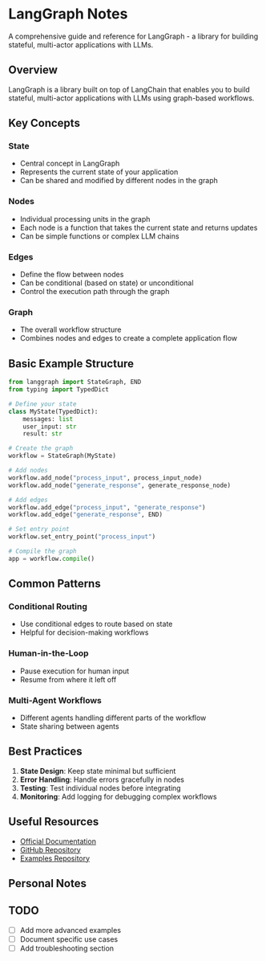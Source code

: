 # LangGraph Notes

A comprehensive guide and reference for LangGraph - a library for building stateful, multi-actor applications with LLMs.

## Overview

LangGraph is a library built on top of LangChain that enables you to build stateful, multi-actor applications with LLMs using graph-based workflows.

## Key Concepts

### State
- Central concept in LangGraph
- Represents the current state of your application
- Can be shared and modified by different nodes in the graph

### Nodes
- Individual processing units in the graph
- Each node is a function that takes the current state and returns updates
- Can be simple functions or complex LLM chains

### Edges
- Define the flow between nodes
- Can be conditional (based on state) or unconditional
- Control the execution path through the graph

### Graph
- The overall workflow structure
- Combines nodes and edges to create a complete application flow

## Basic Example Structure

```python
from langgraph import StateGraph, END
from typing import TypedDict

# Define your state
class MyState(TypedDict):
    messages: list
    user_input: str
    result: str

# Create the graph
workflow = StateGraph(MyState)

# Add nodes
workflow.add_node("process_input", process_input_node)
workflow.add_node("generate_response", generate_response_node)

# Add edges
workflow.add_edge("process_input", "generate_response")
workflow.add_edge("generate_response", END)

# Set entry point
workflow.set_entry_point("process_input")

# Compile the graph
app = workflow.compile()
```

## Common Patterns

### Conditional Routing
- Use conditional edges to route based on state
- Helpful for decision-making workflows

### Human-in-the-Loop
- Pause execution for human input
- Resume from where it left off

### Multi-Agent Workflows
- Different agents handling different parts of the workflow
- State sharing between agents

## Best Practices

1. **State Design**: Keep state minimal but sufficient
2. **Error Handling**: Handle errors gracefully in nodes
3. **Testing**: Test individual nodes before integrating
4. **Monitoring**: Add logging for debugging complex workflows

## Useful Resources

- [Official Documentation](https://python.langchain.com/docs/langgraph)
- [GitHub Repository](https://github.com/langchain-ai/langgraph)
- [Examples Repository](https://github.com/langchain-ai/langgraph/tree/main/examples)

## Personal Notes

<!-- Add your specific use cases, learnings, and examples here -->

## TODO

- [ ] Add more advanced examples
- [ ] Document specific use cases
- [ ] Add troubleshooting section
